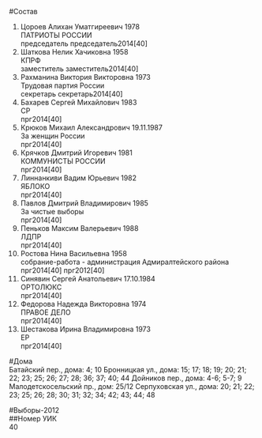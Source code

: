 #Состав  
1. Цороев Алихан Уматгиреевич 1978  
    ПАТРИОТЫ РОССИИ  
    председатель председатель2014[40]  
2. Шаткова Нелик Хачиковна 1958  
    КПРФ  
    заместитель заместитель2014[40]  
3. Рахманина Виктория Викторовна 1973  
    Трудовая партия России  
    секретарь секретарь2014[40]  
4. Бахарев Сергей Михайлович 1983  
    СР  
    прг2014[40]  
5. Крюков Михаил Александрович 19.11.1987    
    За женщин России  
    прг2014[40]  
6. Крячков Дмитрий Игоревич 1981  
    КОММУНИСТЫ РОССИИ  
    прг2014[40]  
7. Линнанкиви Вадим Юрьевич 1982  
    ЯБЛОКО  
    прг2014[40]  
8. Павлов Дмитрий Владимирович 1985  
    За чистые выборы  
    прг2014[40]  
9. Пеньков Максим Валерьевич 1988  
    ЛДПР  
    прг2014[40]  
10. Ростова Нина Васильевна 1958  
    собрание-работа - администрация Адмиралтейского района  
    прг2014[40] прг2012[40]  
11. Синявин Сергей Анатольевич 17.10.1984    
    ОРТОЛЮКС  
    прг2014[40]  
12. Федорова Надежда Викторовна 1974  
    ПРАВОЕ ДЕЛО  
    прг2014[40]  
13. Шестакова Ирина Владимировна 1973  
    ЕР  
    прг2014[40]  
  
#Дома  
Батайский пер., дома: 4; 10 Бронницкая ул., дома: 15; 17; 18; 19; 20; 21; 22; 23; 25; 26; 27; 28; 36; 37; 40; 44 Дойников пер., дома: 4-6; 5-7; 9 Малодетскосельский пр., дом: 25/12 Серпуховская ул., дома: 20; 21; 22; 23; 25; 26; 28; 30; 31; 32; 34; 42; 43; 44; 48  
  
#Выборы-2012  
##Номер УИК  
40  

